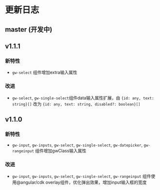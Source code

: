 # 更新日志

## master (开发中)


<!-- ## v1.0.4 -->

<!-- ### 新特性 -->
<!-- * 增加对windows汇编器的支持 -->
<!-- * 为xmake create增加一些新的工程模板，支持tbox版本 -->
<!-- * 支持swift代码 -->
<!-- * 针对-v参数，增加错误输出信息 -->
<!-- * 增加apple编译平台：watchos, watchsimulator的编译支持 -->
<!-- * 增加对windows: x64, amd64, x86_amd64架构的编译支持 -->
<!-- * 实现动态库和静态库的快速切换 -->
<!-- * 添加-j/--jobs参数，手动指定是否多任务编译，默认改为单任务编译 -->

<!-- ### 改进 -->
<!-- * 增强`add_files`接口，支持直接添加`*.o/obj/a/lib`文件，并且支持静态库的合并 -->
<!-- * 裁剪xmake的安装过程，移除一些预编译的二进制程序 -->

<!-- ### Bugs修复 -->
<!-- * [#1](https://github.com/waruqi/xmake/issues/4): 修复win7上安装失败问题 -->
<!-- * 修复和增强工具链检测 -->
<!-- * 修复一些安装脚本的bug, 改成外置sudo进行安装 -->
<!-- * 修复linux x86_64下安装失败问题 -->


## v1.1.1

### 新特性
 * `gw-select` 组件增加extra输入属性

### 改进
 * `gw-select`, `gw-single-select`组件data输入属性扩展，由 `{id: any, text: string}[]` 改为 `{id: any, text: string, disabled?: boolean}[]`



## v1.1.0

### 新特性
 * `gw-input`, `gw-inputs`, `gw-select`, `gw-single-select`, `gw-datepicker`, `gw-rangeinput` 组件增加gwClass输入属性

### 改进
 * `gw-input`, `gw-inputs`, `gw-select`, `gw-single-select`, `gw-rangeinput` 组件使用@angular/cdk overlay组件，优化弹出效果，增加input输入框的宽度

